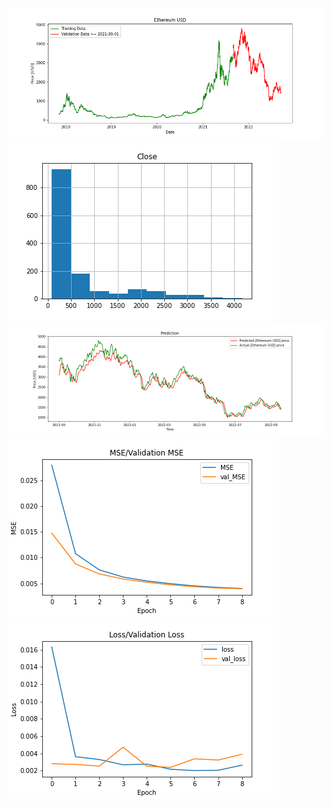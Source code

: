 ![](https://github.com/rahul2805/ML-based-stock-price-prediction/raw/master/ETH-USD_20220918_75dbe1b4d7216b8274a7668ffc904847/Ethereum%20USD_price.png)
![](https://github.com/rahul2805/ML-based-stock-price-prediction/raw/master/ETH-USD_20220918_75dbe1b4d7216b8274a7668ffc904847/Ethereum%20USD_hist.png)
![](https://github.com/rahul2805/ML-based-stock-price-prediction/raw/master/ETH-USD_20220918_75dbe1b4d7216b8274a7668ffc904847/Ethereum%20USD_prediction.png)
![](https://github.com/rahul2805/ML-based-stock-price-prediction/raw/master/ETH-USD_20220918_75dbe1b4d7216b8274a7668ffc904847/MSE.png)
![](https://github.com/rahul2805/ML-based-stock-price-prediction/raw/master/ETH-USD_20220918_75dbe1b4d7216b8274a7668ffc904847/loss.png)
